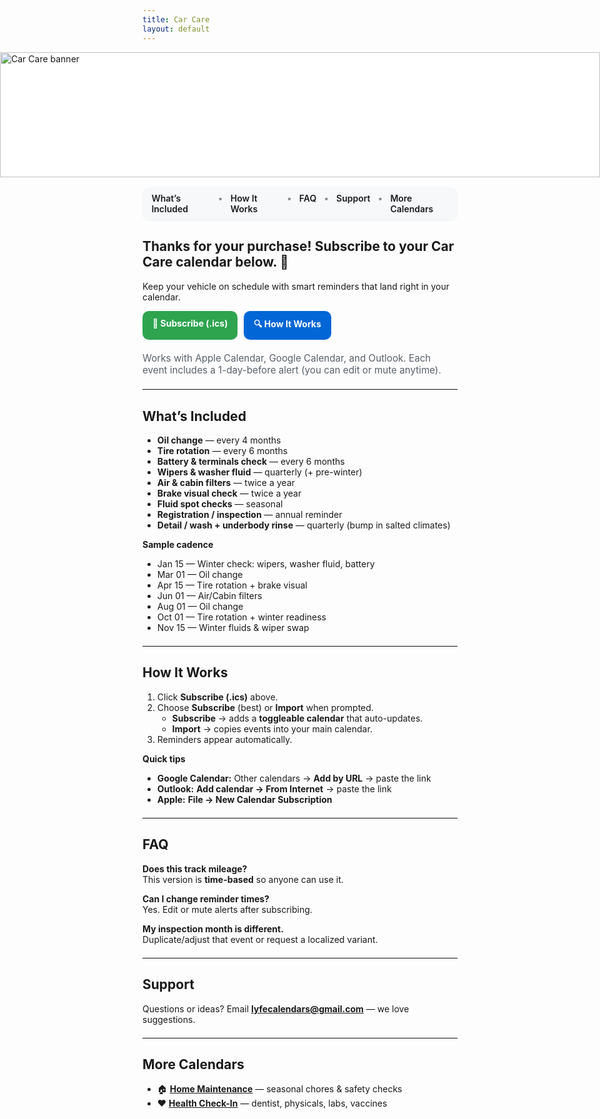 ```yaml
---
title: Car Care
layout: default
---
```


<style>
/* Hide the theme’s header so we control the hero entirely */
.page-header{ display:none !important; }

/* Full-bleed hero: true 100% width, exactly 200px tall, no crop */
.hero-bleed{
  width: 100vw;
  height: 200px;
  position: relative;
  left: 50%;
  right: 50%;
  margin-left: -50vw;
  margin-right: -50vw;
  background: #fff;
}
.hero-bleed img{
  display: block;
  width: 100%;
  height: 200px;
  object-fit: contain;     /* show the whole image */
  object-position: center;
}

/* Clean nav (non-sticky for now to avoid any overlap) */
.lc-nav{
  display:flex; gap:.75rem; justify-content:center;
  background:#f6f8fa; padding:.6rem .9rem; border-radius:10px;
  margin: 1rem auto 1.25rem; width:fit-content;
  box-shadow: 0 1px 0 rgba(0,0,0,.04);
}
.lc-nav a{ text-decoration:none; font-weight:600; }
.lc-nav a:hover{ text-decoration:underline; }
.lc-nav span{ opacity:.5 }

.lc-btns{ display:flex; gap:.6rem; flex-wrap:wrap; margin:.9rem 0 1.25rem; }
.lc-btn{
  display:inline-block; padding:.7rem 1rem; border-radius:10px;
  background:#2ea44f; color:#fff !important; font-weight:700; text-decoration:none;
}
.lc-btn.secondary{ background:#0366d6; }
.lc-meta{ color:#586069; font-size:.95rem; }
hr.lite{ border:0; border-top:1px solid #eaecef; margin:1.25rem 0; }
</style>

<!-- HERO: UPDATE src TO YOUR REAL FILE NAME -->
<div class="hero-bleed">
  <img src="/purchase-hero-1710x200.png?v=1" alt="Car Care banner">
</div>

<div class="lc-nav" role="navigation" aria-label="Car Care sections">
  <a href="#whats-included">What’s Included</a>
  <span>•</span>
  <a href="#how-it-works">How It Works</a>
  <span>•</span>
  <a href="#faq">FAQ</a>
  <span>•</span>
  <a href="#support">Support</a>
  <span>•</span>
  <a href="#more-calendars">More Calendars</a>
</div>

## Thanks for your purchase! Subscribe to your Car Care calendar below. 🚗
Keep your vehicle on schedule with smart reminders that land right in your calendar.

<div class="lc-btns">
  <a class="lc-btn" href="/Car_Care.ics">📅 Subscribe (.ics)</a>
  <a class="lc-btn secondary" href="#how-it-works">🔍 How It Works</a>
</div>

<div class="lc-meta">
Works with Apple Calendar, Google Calendar, and Outlook. Each event includes a 1-day-before alert (you can edit or mute anytime).
</div>

<hr class="lite" />

## <a id="whats-included"></a>What’s Included
- **Oil change** — every 4 months  
- **Tire rotation** — every 6 months  
- **Battery & terminals check** — every 6 months  
- **Wipers & washer fluid** — quarterly (+ pre-winter)  
- **Air & cabin filters** — twice a year  
- **Brake visual check** — twice a year  
- **Fluid spot checks** — seasonal  
- **Registration / inspection** — annual reminder  
- **Detail / wash + underbody rinse** — quarterly (bump in salted climates)

**Sample cadence**
- Jan 15 — Winter check: wipers, washer fluid, battery  
- Mar 01 — Oil change  
- Apr 15 — Tire rotation + brake visual  
- Jun 01 — Air/Cabin filters  
- Aug 01 — Oil change  
- Oct 01 — Tire rotation + winter readiness  
- Nov 15 — Winter fluids & wiper swap

<hr class="lite" />

## <a id="how-it-works"></a>How It Works
1. Click **Subscribe (.ics)** above.  
2. Choose **Subscribe** (best) or **Import** when prompted.  
   - **Subscribe** → adds a **toggleable calendar** that auto-updates.  
   - **Import** → copies events into your main calendar.  
3. Reminders appear automatically.

**Quick tips**
- **Google Calendar:** Other calendars → **Add by URL** → paste the link  
- **Outlook:** **Add calendar → From Internet** → paste the link  
- **Apple:** **File → New Calendar Subscription**

<hr class="lite" />

## <a id="faq"></a>FAQ
**Does this track mileage?**  
This version is **time-based** so anyone can use it.

**Can I change reminder times?**  
Yes. Edit or mute alerts after subscribing.

**My inspection month is different.**  
Duplicate/adjust that event or request a localized variant.

<hr class="lite" />

## <a id="support"></a>Support
Questions or ideas? Email **lyfecalendars@gmail.com** — we love suggestions.

<hr class="lite" />

## <a id="more-calendars"></a>More Calendars
- 🏠 [**Home Maintenance**](/home) — seasonal chores & safety checks  
- ❤️ [**Health Check-In**](/health) — dentist, physicals, labs, vaccines
